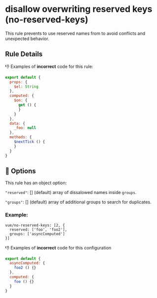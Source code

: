 # disallow overwriting reserved keys (no-reserved-keys)

This rule prevents to use reserved names from to avoid conflicts and unexpected behavior.

## Rule Details

:-1: Examples of **incorrect** code for this rule:

```js
export default {
  props: {
    $el: String
  },
  computed: {
    $on: {
      get () {
      }
    }
  },
  data: {
    _foo: null
  },
  methods: {
    $nextTick () {
    }
  }
}
```

## :wrench: Options

This rule has an object option:

`"reserved"`: [] (default) array of dissalowed names inside `groups`.

`"groups"`: [] (default) array of additional groups to search for duplicates.

### Example:

```
vue/no-reserved-keys: [2, {
  reserved: ['foo', 'foo2'],
  groups: ['asyncComputed']
}]
```

:-1: Examples of **incorrect** code for this configuration

```js
export default {
  asyncComputed: {
    foo2 () {}
  },
  computed: {
    foo () {}
  }
}
```
